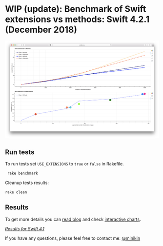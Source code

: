# WIP (update): Benchmark of Swift extensions vs methods: Swift 4.2.1 (December 2018)

[![Results](results.png?raw=true "Benchmark of Swift extensions vs methods")](http://minikin.me/extensions/)

## Run tests

To run tests set `USE_EXTENSIONS` to `true` or `false` in Rakefile.

```bash
 rake benchmark
```

Cleanup tests results:

```bash
rake clean
```

## Results

To get more details you can [read blog](https://medium.com/@minikin/benchmark-of-swift-extensions-vs-methods-swift-4-1-may-2018-2df3229f76fe) and check [interactive charts](http://minikin.me/extensions/).

_[Results for Swift 4.1](https://github.com/minikin/extensions/tree/swift-4.1)_

If you have any questions, please feel free to contact me: [@minikin](https://twitter.com/minikin)
